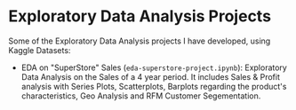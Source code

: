 # Exploratory Data Analysis Projects

Some of the Exploratory Data Analysis projects I have developed, using Kaggle Datasets:

- EDA on "SuperStore" Sales (`eda-superstore-project.ipynb`): Exploratory Data Analysis on the Sales of a 4 year period. It includes Sales & Profit analysis with Series Plots, Scatterplots, Barplots regarding the product's characteristics, Geo Analysis and RFM Customer Segementation. 
